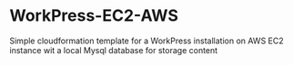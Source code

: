 # WorkPress-EC2-AWS
Simple cloudformation template for a WorkPress installation on AWS EC2 instance wit a local Mysql database for storage content
